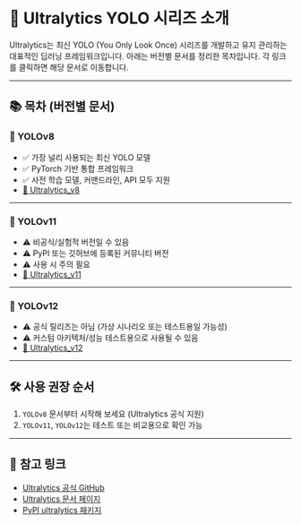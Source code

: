 # 🚀 Ultralytics YOLO 시리즈 소개

Ultralytics는 최신 YOLO (You Only Look Once) 시리즈를 개발하고 유지 관리하는 대표적인 딥러닝 프레임워크입니다. 아래는 버전별 문서를 정리한 목차입니다. 각 링크를 클릭하면 해당 문서로 이동합니다.

---

## 📚 목차 (버전별 문서)

### 🔹 YOLOv8
- ✅ 가장 널리 사용되는 최신 YOLO 모델
- ✅ PyTorch 기반 통합 프레임워크
- ✅ 사전 학습 모델, 커맨드라인, API 모두 지원
- [📄 Ultralytics_v8](./Ultralytics_v8.md)

---

### 🔹 YOLOv11
- ⚠️ 비공식/실험적 버전일 수 있음
- ⚠️ PyPI 또는 깃허브에 등록된 커뮤니티 버전
- ⚠️ 사용 시 주의 필요
- [📄 Ultralytics_v11](./Ultralytics_v11.md)

---

### 🔹 YOLOv12
- ⚠️ 공식 릴리즈는 아님 (가상 시나리오 또는 테스트용일 가능성)
- ⚠️ 커스텀 아키텍처/성능 테스트용으로 사용될 수 있음
- [📄 Ultralytics_v12](./Ultralytics_v12.md)

---

## 🛠️ 사용 권장 순서
1. `YOLOv8` 문서부터 시작해 보세요 (Ultralytics 공식 지원)
2. `YOLOv11`, `YOLOv12`는 테스트 또는 비교용으로 확인 가능

---

## 🔗 참고 링크
- [Ultralytics 공식 GitHub](https://github.com/ultralytics/ultralytics)
- [Ultralytics 문서 페이지](https://docs.ultralytics.com/)
- [PyPI ultralytics 패키지](https://pypi.org/project/ultralytics/)
